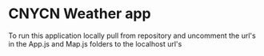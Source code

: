 # CNYCN Weather app

To run this application locally pull from repository and uncomment the url's in 
the App.js and Map.js folders to the localhost url's 


